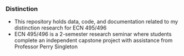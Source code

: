 ### Distinction
- This repository holds data, code, and documentation related to my distinction research for ECN 495/496
- ECN 495/496 is a 2-semester research seminar where students complete an independent capstone project with assistance from Professor Perry Singleton
